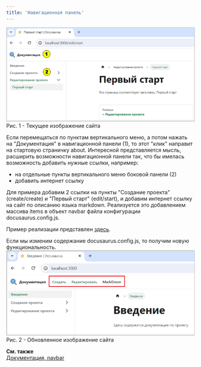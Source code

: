 ```yaml
---
title: 'Навигационная панель'
---
```


  
![](img/navbar-items1.png)  
Рис. 1 - Текущее изображение сайта

Если перемещаться по пунктам вертикального меню, а потом нажать на "Документация" в навигационной панели (1), 
то этот "клик" направит на стартовую страничку about. Интересной представляется мысль, расширить возможности навигационной панели так, 
что бы имелась возможность добавить нужные ссылки, например:

- на отдельные пункты вертикального меню боковой панели (2) 
- добавить интернет ссылку

Для примера добавим 2 ссылки на пункты "Создание проекта" (create/create) и "Первый старт" (edit/start), 
и добавим интернет ссылку на сайт по описанию языка markdown. 
Реализуется это добавлением массива items в объект navbar файла конфигурации docusaurus.config.js. 

Пример реализации представлен [здесь](pathname:///files/docusaurus.config_navbar_items.txt). 
   

Если мы изменим содержание docusaurus.config.js, то получим новую функциональность.
![](img/navbar-items2.png)  
Рис. 2 - Обновленное изображение сайта  


**См. также**  
[Документация, navbar](https://docusaurus.io/docs/api/themes/configuration#navbar)

